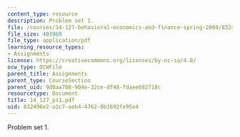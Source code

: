 ```yaml
---
content_type: resource
description: Problem set 1.
file: /courses/14-127-behavioral-economics-and-finance-spring-2004/832496e2a1c7aeb447620b1692fe95e4_14_127_ps1.pdf
file_size: 403969
file_type: application/pdf
learning_resource_types:
- Assignments
license: https://creativecommons.org/licenses/by-nc-sa/4.0/
ocw_type: OCWFile
parent_title: Assignments
parent_type: CourseSection
parent_uid: 9d0aa708-904e-32ce-df48-fdaee682718c
resourcetype: Document
title: 14_127_ps1.pdf
uid: 832496e2-a1c7-aeb4-4762-0b1692fe95e4
---
```

Problem set 1.